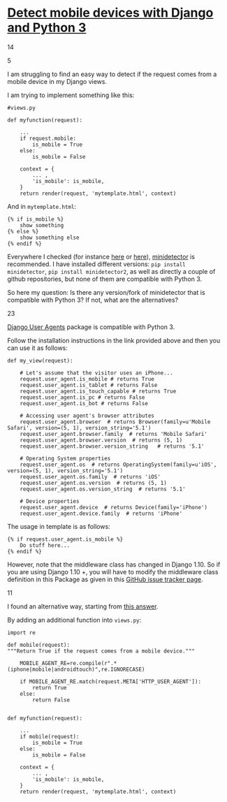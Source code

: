 # [Detect mobile devices with Django and Python 3](https://stackoverflow.com/questions/42273319/detect-mobile-devices-with-django-and-python-3)



14

5

I am struggling to find an easy way to detect if the request comes from a mobile device in my Django views.

I am trying to implement something like this:

```
#views.py

def myfunction(request):

    ...
    if request.mobile:
        is_mobile = True
    else:
        is_mobile = False

    context = {
        ... ,
        'is_mobile': is_mobile,
    }
    return render(request, 'mytemplate.html', context)
```

And in `mytemplate.html`:

```
{% if is_mobile %}    
    show something
{% else %}
    show something else
{% endif %}
```

Everywhere I checked (for instance [here](https://stackoverflow.com/questions/2321172/detect-mobile-browser-not-just-iphone-in-python-view) or [here](https://stackoverflow.com/questions/164427/change-django-templates-based-on-user-agent)), [minidetector](http://code.google.com/p/minidetector/) is recommended. I have installed different versions: `pip install minidetector`, `pip install minidetector2`, as well as directly a couple of github repositories, but none of them are compatible with Python 3.

So here my question: Is there any version/fork of minidetector that is compatible with Python 3? If not, what are the alternatives?





23







[Django User Agents](https://github.com/selwin/django-user_agents) package is compatible with Python 3.

Follow the installation instructions in the link provided above and then you can use it as follows:

```
def my_view(request):

    # Let's assume that the visitor uses an iPhone...
    request.user_agent.is_mobile # returns True
    request.user_agent.is_tablet # returns False
    request.user_agent.is_touch_capable # returns True
    request.user_agent.is_pc # returns False
    request.user_agent.is_bot # returns False

    # Accessing user agent's browser attributes
    request.user_agent.browser  # returns Browser(family=u'Mobile Safari', version=(5, 1), version_string='5.1')
    request.user_agent.browser.family  # returns 'Mobile Safari'
    request.user_agent.browser.version  # returns (5, 1)
    request.user_agent.browser.version_string   # returns '5.1'

    # Operating System properties
    request.user_agent.os  # returns OperatingSystem(family=u'iOS', version=(5, 1), version_string='5.1')
    request.user_agent.os.family  # returns 'iOS'
    request.user_agent.os.version  # returns (5, 1)
    request.user_agent.os.version_string  # returns '5.1'

    # Device properties
    request.user_agent.device  # returns Device(family='iPhone')
    request.user_agent.device.family  # returns 'iPhone'
```

The usage in template is as follows:

```
{% if request.user_agent.is_mobile %}
    Do stuff here...
{% endif %}
```

However, note that the middleware class has changed in Django 1.10. So if you are using Django 1.10 +, you will have to modify the middleware class definition in this Package as given in this [GitHub issue tracker page](https://github.com/selwin/django-user_agents/issues/13).





11



I found an alternative way, starting from [this answer](https://stackoverflow.com/a/3487254/5802289).

By adding an additional function into `views.py`:

```
import re

def mobile(request):
"""Return True if the request comes from a mobile device."""

    MOBILE_AGENT_RE=re.compile(r".*(iphone|mobile|androidtouch)",re.IGNORECASE)

    if MOBILE_AGENT_RE.match(request.META['HTTP_USER_AGENT']):
        return True
    else:
        return False


def myfunction(request):

    ...
    if mobile(request):
        is_mobile = True
    else:
        is_mobile = False

    context = {
        ... ,
        'is_mobile': is_mobile,
    }
    return render(request, 'mytemplate.html', context)
```